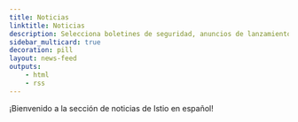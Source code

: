 ```yaml
---
title: Noticias
linktitle: Noticias
description: Selecciona boletines de seguridad, anuncios de lanzamientos o anuncios de soporte para mantenerte al día.
sidebar_multicard: true
decoration: pill
layout: news-feed
outputs:
    - html
    - rss
---
```


¡Bienvenido a la sección de noticias de Istio en español! 